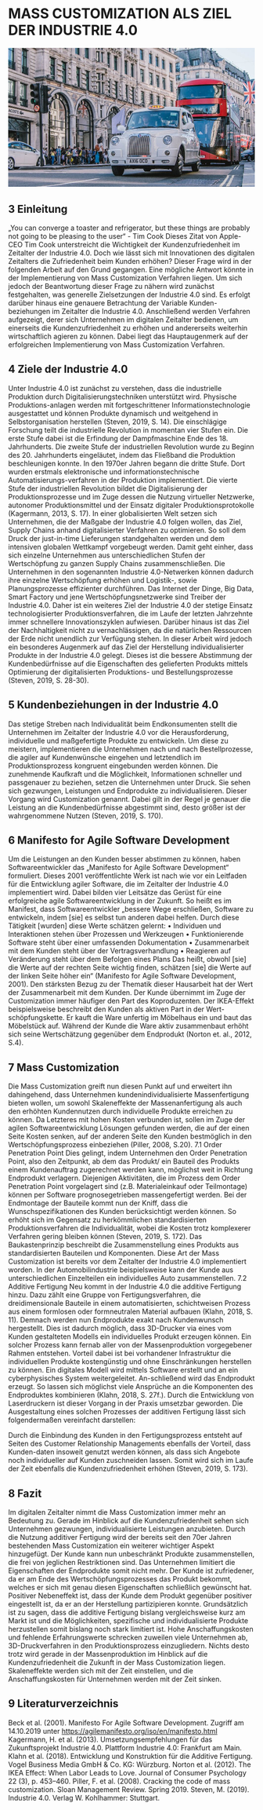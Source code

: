 # MASS CUSTOMIZATION ALS ZIEL DER INDUSTRIE 4.0

![London](01.jpg)

## 3 Einleitung

„You can converge a toaster and refrigerator, but these things are probably not going to be pleasing to the user“ - Tim Cook
Dieses Zitat von Apple-CEO Tim Cook unterstreicht die Wichtigkeit der Kundenzufriedenheit im Zeitalter der Industrie 4.0. Doch wie lässt sich mit Innovationen des digitalen Zeitalters die Zufriedenheit beim Kunden erhöhen? Dieser Frage wird in der folgenden Arbeit auf den Grund gegangen. Eine mögliche Antwort könnte in der Implementierung von Mass Customization Verfahren liegen. Um sich jedoch der Beantwortung dieser Frage zu nähern wird zunächst festgehalten, was generelle Zielsetzungen der Industrie 4.0 sind. Es erfolgt darüber hinaus eine genauere Betrachtung der Variable Kunden-beziehungen im Zeitalter die Industrie 4.0. Anschließend werden Verfahren aufgezeigt, derer sich Unternehmen im digitalen Zeitalter bedienen, um einerseits die Kundenzufriedenheit zu erhöhen und andererseits weiterhin wirtschaftlich agieren zu können. Dabei liegt das Hauptaugenmerk auf der erfolgreichen Implementierung von Mass Customization Verfahren.

## 4 Ziele der Industrie 4.0

Unter Industrie 4.0 ist zunächst zu verstehen, dass die industrielle Produktion durch Digitalisierungstechniken unterstützt wird. Physische Produktions-anlagen werden mit fortgeschrittener Informationstechnologie ausgestattet und können Produkte dynamisch und weitgehend in Selbstorganisation herstellen (Steven, 2019, S. 14).
Die einschlägige Forschung teilt die industrielle Revolution in momentan vier Stufen ein. Die erste Stufe dabei ist die Erfindung der Dampfmaschine Ende des 18. Jahrhunderts. Die zweite Stufe der industriellen Revolution wurde zu Beginn des 20. Jahrhunderts eingeläutet, indem das Fließband die Produktion beschleunigen konnte. In den 1970er Jahren begann die dritte Stufe. Dort wurden erstmals elektronische und informationstechnische Automatisierungs-verfahren in der Produktion implementiert. Die vierte Stufe der industriellen Revolution bildet die Digitalisierung der Produktionsprozesse und im Zuge dessen die Nutzung virtueller Netzwerke, autonomer Produktionsmittel und der Einsatz digitaler Produktionsprotokolle (Kagermann, 2013, S. 17).
In einer globalisierten Welt setzen sich Unternehmen, die der Maßgabe der Industrie 4.0 folgen wollen, das Ziel, Supply Chains anhand digitalisierter Verfahren zu optimieren. So soll dem Druck der just-in-time Lieferungen standgehalten werden und dem intensiven globalen Wettkampf vorgebeugt werden. Damit geht einher, dass sich einzelne Unternehmen aus unterschiedlichen Stufen der Wertschöpfung zu ganzen Supply Chains zusammenschließen. Die Unternehmen in den sogenannten Industrie 4.0-Netwerken können dadurch ihre einzelne Wertschöpfung erhöhen und Logistik-, sowie Planungsprozesse effizienter durchführen. Das Internet der Dinge, Big Data, Smart Factory und jene Wertschöpfungsnetzwerke sind Treiber der Industrie 4.0. Daher ist ein weiteres Ziel der Industrie 4.0 der stetige Einsatz technologisierter Produktionsverfahren, die im Laufe der letzten Jahrzehnte immer schnellere Innovationszyklen aufwiesen. Darüber hinaus ist das Ziel der Nachhaltigkeit nicht zu vernachlässigen, da die natürlichen Ressourcen der Erde nicht unendlich zur Verfügung stehen.
In dieser Arbeit wird jedoch ein besonderes Augenmerk auf das Ziel der Herstellung individualisierter Produkte in der Industrie 4.0 gelegt. Dieses ist die bessere Abstimmung der Kundenbedürfnisse auf die Eigenschaften des gelieferten Produkts mittels Optimierung der digitalisierten Produktions- und Bestellungsprozesse (Steven, 2019, S. 28-30).

## 5 Kundenbeziehungen in der Industrie 4.0

Das stetige Streben nach Individualität beim Endkonsumenten stellt die Unternehmen im Zeitalter der Industrie 4.0 vor die Herausforderung, individuelle und maßgefertigte Produkte zu entwickeln. Um diese zu meistern, implementieren die Unternehmen nach und nach Bestellprozesse, die agiler auf Kundenwünsche eingehen und letztendlich im Produktionsprozess kongruent eingebunden werden können. Die zunehmende Kaufkraft und die Möglichkeit, Informationen schneller und passgenauer zu beziehen, setzen die Unternehmen unter Druck. Sie sehen sich gezwungen, Leistungen und Endprodukte zu individualisieren. Dieser Vorgang wird Customization genannt. Dabei gilt in der Regel je genauer die Leistung an die Kundenbedürfnisse abgestimmt sind, desto größer ist der wahrgenommene Nutzen (Steven, 2019, S. 170).

## 6 Manifesto for Agile Software Development

Um die Leistungen an den Kunden besser abstimmen zu können, haben Softwareentwickler das „Manifesto for Agile Software Development“ formuliert. Dieses 2001 veröffentlichte Werk ist nach wie vor ein Leitfaden für die Entwicklung agiler Software, die im Zeitalter der Industrie 4.0 implementiert wird. Dabei bilden vier Leitsätze das Gerüst für eine erfolgreiche agile Softwareentwicklung in der Zukunft. So heißt es im Manifest, dass Softwareentwickler „bessere Wege erschließen, Software zu entwickeln, indem [sie] es selbst tun anderen dabei helfen. Durch diese Tätigkeit [wurden] diese Werte schätzen gelernt:
• Individuen und Interaktionen stehen über Prozessen und Werkzeugen
• Funktionierende Software steht über einer umfassenden Dokumentation
• Zusammenarbeit mit dem Kunden steht über der Vertragsverhandlung
• Reagieren auf Veränderung steht über dem Befolgen eines Plans
Das heißt, obwohl [sie] die Werte auf der rechten Seite wichtig finden, schätzen [sie] die Werte auf der linken Seite höher ein“ (Manifesto for Agile Software Development, 2001). Den stärksten Bezug zu der Thematik dieser Hausarbeit hat der Wert der Zusammenarbeit mit dem Kunden. Der Kunde übernimmt im Zuge der Customization immer häufiger den Part des Koproduzenten. Der IKEA-Effekt beispielsweise beschreibt den Kunden als aktiven Part in der Wert-schöpfungskette. Er kauft die Ware unfertig im Möbelhaus ein und baut das Möbelstück auf. Während der Kunde die Ware aktiv zusammenbaut erhöht sich seine Wertschätzung gegenüber dem Endprodukt (Norton et. al., 2012, S.4).

## 7 Mass Customization

Die Mass Customization greift nun diesen Punkt auf und erweitert ihn dahingehend, dass Unternehmen kundenindividualisierte Massenfertigung bieten wollen, um sowohl Skaleneffekte der Massenanfertigung als auch den erhöhten Kundennutzen durch individuelle Produkte erreichen zu können. Da Letzteres mit hohen Kosten verbunden ist, sollen im Zuge der agilen Softwareentwicklung Lösungen gefunden werden, die auf der einen Seite Kosten senken, auf der anderen Seite den Kunden bestmöglich in den Wertschöpfungsprozess einbeziehen (Piller, 2008, S.20).
7.1 Order Penetration Point
Dies gelingt, indem Unternehmen den Order Penetration Point, also den Zeitpunkt, ab dem das Produkt/ ein Bauteil des Produkts einem Kundenauftrag zugerechnet werden kann, möglichst weit in Richtung Endprodukt verlagern. Diejenigen Aktivitäten, die im Prozess dem Order Penetration Point vorgelagert sind (z.B. Materialeinkauf oder Teilmontage) können per Software prognosegetrieben massengefertigt werden. Bei der Endmontage der Bauteile kommt nun der Kniff, dass die Wunschspezifikationen des Kunden berücksichtigt werden können. So erhöht sich im Gegensatz zu herkömmlichen standardisierten Produktionsverfahren die Individualität, wobei die Kosten trotz komplexerer Verfahren gering bleiben können (Steven, 2019, S. 172).
Das Baukastenprinzip beschreibt die Zusammenstellung eines Produkts aus standardisierten Bauteilen und Komponenten. Diese Art der Mass Customization ist bereits vor dem Zeitalter der Industrie 4.0 implementiert worden. In der Automobilindustrie beispielsweise kann der Kunde aus unterschiedlichen Einzelteilen ein individuelles Auto zusammenstellen.
7.2 Additive Fertigung
Neu kommt in der Industrie 4.0 die additive Fertigung hinzu. Dazu zählt eine Gruppe von Fertigungsverfahren, die dreidimensionale Bauteile in einem automatisierten, schichtweisen Prozess aus einem formlosen oder formneutralen Material aufbauen (Klahn, 2018, S. 11). Demnach werden nun Endprodukte exakt nach Kundenwunsch hergestellt. Dies ist dadurch möglich, dass 3D-Drucker via eines vom Kunden gestalteten Modells ein individuelles Produkt erzeugen können. Ein solcher Prozess kann fernab aller von der Massenproduktion vorgegebener Rahmen entstehen. Vorteil dabei ist bei vorhandener Infrastruktur die individuellen Produkte kostengünstig und ohne Einschränkungen herstellen zu können. Ein digitales Modell wird mittels Software erstellt und an ein cyberphysisches System weitergeleitet. An-schließend wird das Endprodukt erzeugt. So lassen sich möglichst viele Ansprüche an die Komponenten des Endproduktes kombinieren (Klahn, 2018, S. 27f.). Durch die Entwicklung von Laserdruckern ist dieser Vorgang in der Praxis umsetzbar geworden. Die Ausgestaltung eines solchen Prozesses der additiven Fertigung lässt sich folgendermaßen vereinfacht darstellen:

Durch die Einbindung des Kunden in den Fertigungsprozess entsteht auf Seiten des Customer Relationship Managements ebenfalls der Vorteil, dass Kunden-daten insoweit genutzt werden können, als dass sich Angebote noch individueller auf Kunden zuschneiden lassen. Somit wird sich im Laufe der Zeit ebenfalls die Kundenzufriedenheit erhöhen (Steven, 2019, S. 173).

## 8 Fazit

Im digitalen Zeitalter nimmt die Mass Customization immer mehr an Bedeutung zu. Gerade im Hinblick auf die Kundenzufriedenheit sehen sich Unternehmen gezwungen, individualisierte Leistungen anzubieten. Durch die Nutzung additiver Fertigung wird der bereits seit den 70er Jahren bestehenden Mass Customization ein weiterer wichtiger Aspekt hinzugefügt. Der Kunde kann nun unbeschränkt Produkte zusammenstellen, die frei von jeglichen Restriktionen sind. Das Unternehmen limitiert die Eigenschaften der Endprodukte somit nicht mehr. Der Kunde ist zufriedener, da er am Ende des Wertschöpfungsprozesses das Produkt bekommt, welches er sich mit genau diesen Eigenschaften schließlich gewünscht hat. Positiver Nebeneffekt ist, dass der Kunde dem Produkt gegenüber positiver eingestellt ist, da er an der Herstellung partizipieren konnte. Grundsätzlich ist zu sagen, dass die additive Fertigung bislang vergleichsweise kurz am Markt ist und die Möglichkeiten, spezifische und individualisierte Produkte herzustellen somit bislang noch stark limitiert ist. Hohe Anschaffungskosten und fehlende Erfahrungswerte schrecken zuweilen viele Unternehmen ab, 3D-Druckverfahren in den Produktionsprozess einzugliedern. Nichts desto trotz wird gerade in der Massenproduktion im Hinblick auf die Kundenzufriedenheit die Zukunft in der Mass Customization liegen. Skaleneffekte werden sich mit der Zeit einstellen, und die Anschaffungskosten für Unternehmen werden mit der Zeit sinken.

## 9 Literaturverzeichnis

Beck et al. (2001). Manifesto For Agile Software Development. Zugriff am 14.10.2019 unter https://agilemanifesto.org/iso/en/manifesto.html
Kagermann, H. et al. (2013). Umsetzungsempfehlungen für das Zukunftsprojekt Industrie 4.0. Plattform Industrie 4.0: Frankfurt am Main.
Klahn et al. (2018). Entwicklung und Konstruktion für die Additive Fertigung. Vogel Business Media GmbH & Co. KG: Würzburg.
Norton et al. (2012). The IKEA Effect: When Labor Leads to Love. Journal of Consumer Psychology 22 (3), p. 453–460.
Piller, F. et al. (2008). Cracking the code of mass customization. Sloan Management Review. Spring 2019.
Steven, M. (2019). Industrie 4.0. Verlag W. Kohlhammer: Stuttgart.
